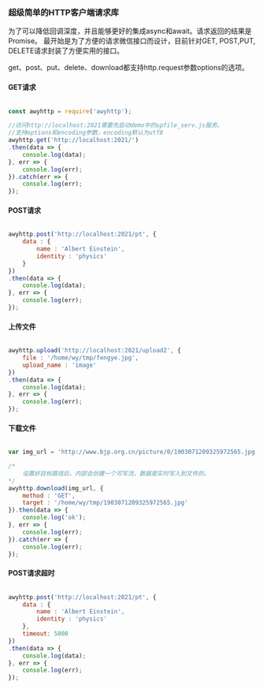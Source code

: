 ### 超级简单的HTTP客户端请求库


为了可以降低回调深度，并且能够更好的集成async和await。请求返回的结果是Promise。
最开始是为了方便的请求微信接口而设计，目前针对GET, POST,PUT, DELETE请求封装了方便实用的接口。

get、post、put、delete、download都支持http.request参数options的选项。

#### GET请求

``` JavaScript

const awyhttp = require('awyhttp');

//访问http://localhost:2021需要先启动demo中的upfile_serv.js服务。
//支持options和encoding参数，encoding默认为utf8
awyhttp.get('http://localhost:2021/')
.then(data => {
    console.log(data);
}, err => {
    console.log(err);
}).catch(err => {
    console.log(err);
});


```

#### POST请求

``` JavaScript

awyhttp.post('http://localhost:2021/pt', {
    data : {
        name : 'Albert Einstein',
        identity : 'physics'
    }
})
.then(data => {
    console.log(data);
}, err => {
    console.log(err);
});

```

#### 上传文件

``` JavaScript

awyhttp.upload('http://localhost:2021/upload2', {
    file : '/home/wy/tmp/fengye.jpg',
    upload_name : 'image'
})
.then(data => {
    console.log(data);
}, err => {
    console.log(err);
});


```

#### 下载文件

``` JavaScript

var img_url = 'http://www.bjp.org.cn/picture/0/1903071209325972565.jpg';

/*
    设置好目标路径后，内部会创建一个可写流，数据是实时写入到文件的。
*/
awyhttp.download(img_url, {
    method : 'GET',
    target : '/home/wy/tmp/1903071209325972565.jpg'
}).then(data => {
    console.log('ok');
}, err => {
    console.log(err);
}).catch(err => {
    console.log(err);
});


```

#### POST请求超时

``` JavaScript

awyhttp.post('http://localhost:2021/pt', {
    data : {
        name : 'Albert Einstein',
        identity : 'physics'
    },
    timeout: 5000
})
.then(data => {
    console.log(data);
}, err => {
    console.log(err);
});

```
